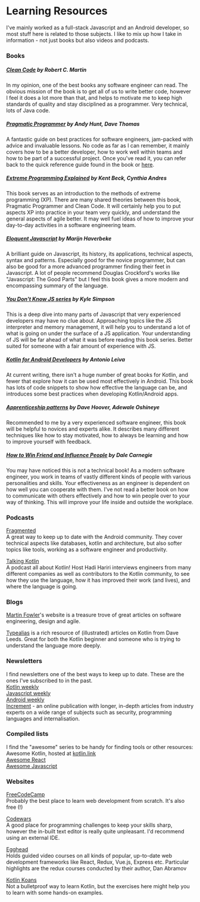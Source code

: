 # Learning Resources
I've mainly worked as a full-stack Javascript and an Android developer, so most stuff here is related to those subjects. I like to mix up how I take in information - not just books but also videos and podcasts. 

### Books

##### [Clean Code](https://www.oreilly.com/library/view/clean-code/9780136083238/) by Robert C. Martin  
In my opinion, one of the best books any software engineer can read. The obvious mission of the book is to get all of us to write better code, however I feel it does a lot more than that, and helps to motivate me to keep high standards of quality and stay disciplined as a programmer. Very technical, lots of Java code.

##### [Pragmatic Programmer](https://www.oreilly.com/library/view/the-pragmatic-programmer/020161622X/) by Andy Hunt, Dave Thomas  
A fantastic guide on best practices for software engineers, jam-packed with advice and invaluable lessons. No code as far as I can remember, it mainly covers how to be a better developer, how to work well within teams and how to be part of a successful project. Once you've read it, you can refer back to the quick reference guide found in the book or [here](https://blog.codinghorror.com/a-pragmatic-quick-reference/).

##### [Extreme Programming Explained](https://www.bookdepository.com/Extreme-Programming-Explained-Kent-Beck/9780321278654) by Kent Beck, Cynthia Andres  
This book serves as an introduction to the methods of extreme programming (XP). There are many shared theories between this book, Pragmatic Programmer and Clean Code. It will certainly help you to put aspects XP into practice in your team very quickly, and understand the general aspects of agile better. It may well fuel ideas of how to improve your day-to-day activities in a software engineering team.

##### [Eloquent Javascript](https://www.oreilly.com/library/view/eloquent-javascript-3rd/9781492071198/) by  Marijn Haverbeke  
A brilliant guide on Javascript, its history, its applications, technical aspects, syntax and patterns. Especially good for the novice programmer, but can also be good for a more advanced programmer finding their feet in Javascript. A lot of people recommend Douglas Crockford's works like "Javascript: The Good Parts" but I feel this book gives a more modern and encompassing summary of the language.  

##### [You Don't Know JS series](https://github.com/getify/You-Dont-Know-JS) by Kyle Simpson  
This is a deep dive into many parts of Javascript that very experienced developers may have no clue about. Approaching topics like the JS interpreter and memory management, it will help you to understand a lot of what is going on under the surface of a JS application. Your understanding of JS will be far ahead of what it was before reading this book series. Better suited for someone with a fair amount of experience with JS. 

##### [Kotlin for Android Developers](https://antonioleiva.com/kotlin-android-developers-book/) by Antonio Leiva  
At current writing, there isn't a huge number of great books for Kotlin, and fewer that explore how it can be used most effectively in Android. This book has lots of code snippets to show how effective the language can be, and introduces some best practices when developing Kotlin/Android apps. 

##### [Apprenticeship patterns](http://shop.oreilly.com/product/9780596518387.do) by Dave Hoover, Adewale Oshineye  
Recommended to me by a very experienced software engineer, this book will be helpful to novices and experts alike. It describes many different techniques like how to stay motivated, how to always be learning and how to improve yourself with feedback. 

##### [How to Win Friend and Influence People](https://en.wikipedia.org/wiki/How_to_Win_Friends_and_Influence_People) by Dale Carnegie  
You may have noticed this is not a technical book! As a modern software engineer, you work in teams of vastly different kinds of people with various personalities and skills. Your effectiveness as an engineer is dependent on how well you can cooperate with them. I've not read a better book on how to communicate with others effectively and how to win people over to your way of thinking. This will improve your life inside and outside the workplace.

### Podcasts
[Fragmented](https://fragmentedpodcast.com/)  
A great way to keep up to date with the Android community. They cover technical aspects like databases, kotlin and architecture, but also softer topics like tools, working as a software engineer and productivity. 

[Talking Kotlin](http://talkingkotlin.com/)  
A podcast all about Kotlin! Host Hadi Hariri interviews engineers from many different companies as well as contributors to the Kotlin community, to see how they use the language, how it has improved their work (and lives), and where the language is going.

### Blogs
[Martin Fowler](https://martinfowler.com/)'s website is a treasure trove of great articles on software engineering, design and agile.    

[Typealias](typealias.com) is a rich resource of (illustrated) articles on Kotlin from Dave Leeds. Great for both the Kotlin beginner and someone who is trying to understand the language more deeply. 

### Newsletters
I find newsletters one of the best ways to keep up to date. These are the ones I've subscribed to in the past.  
[Kotlin weekly](http://www.kotlinweekly.net/)  
[Javascript weekly](https://androidweekly.net/)  
[Android weekly](https://javascriptweekly.com/)  
[Increment](https://increment.com/) - an online publication with longer, in-depth articles from industry experts on a wide range of subjects such as security, programming languages and internalisation. 

### Compiled lists
I find the "awesome" series to be handy for finding tools or other resources:  
Awesome Kotlin, hosted at [kotlin.link](https://kotlin.link/)  
[Awesome React](https://github.com/enaqx/awesome-react)  
[Awesome Javascript](https://github.com/sorrycc/awesome-javascript)

### Websites
[FreeCodeCamp](https://www.freecodecamp.org/)  
Probably the best place to learn web development from scratch. It's also free (!)    

[Codewars](https://www.codewars.com/)  
A good place for programming challenges to keep your skills sharp, however the in-built text editor is really quite unpleasant. I'd recommend using an external IDE.  

[Egghead](https://egghead.io/)  
Holds guided video courses on all kinds of popular, up-to-date web development frameworks like React, Redux, Vue.js, Express etc. Particular highlights are the redux courses conducted by their author, Dan Abramov   

[Kotlin Koans](https://kotlinlang.org/docs/tutorials/koans.html)  
Not a bulletproof way to learn Kotlin, but the exercises here might help you to learn with some hands-on examples. 

